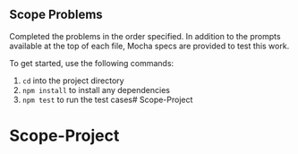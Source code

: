 ## Scope Problems

Completed the problems in the order specified. In addition to the prompts
available at the top of each file, Mocha specs are provided to test this work.

To get started, use the following commands:

1. `cd` into the project directory
2. `npm install` to install any dependencies
3. `npm test` to run the test cases# Scope-Project
# Scope-Project
